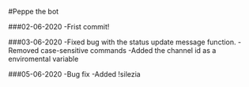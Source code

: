 #Peppe the bot

###02-06-2020
-Frist commit!

###03-06-2020
-Fixed bug with the status update message function.
-Removed case-sensitive commands
-Added the channel id as a enviromental variable

###05-06-2020
-Bug fix
-Added !silezia
